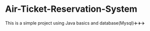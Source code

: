 # Air-Ticket-Reservation-System
This is a simple project using Java basics and database(Mysql)✈️✈️✈️

